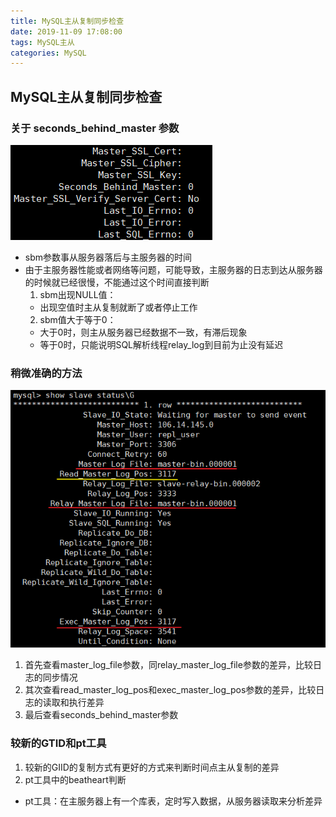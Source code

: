 ```yaml
---
title: MySQL主从复制同步检查
date: 2019-11-09 17:08:00
tags: MySQL主从
categories: MySQL
---
```


## MySQL主从复制同步检查
### 关于 seconds_behind_master 参数
![sbm](sbm.png)
- sbm参数事从服务器落后与主服务器的时间
- 由于主服务器性能或者网络等问题，可能导致，主服务器的日志到达从服务器的时候就已经很慢，不能通过这个时间直接判断
  1. sbm出现NULL值：
    - 出现空值时主从复制就断了或者停止工作
  2. sbm值大于等于0：
    - 大于0时，则主从服务器已经数据不一致，有滞后现象
    - 等于0时，只能说明SQL解析线程relay_log到目前为止没有延迟

### 稍微准确的方法
![sbm2](sbm2.png)
1. 首先查看master_log_file参数，同relay_master_log_file参数的差异，比较日志的同步情况
2. 其次查看read_master_log_pos和exec_master_log_pos参数的差异，比较日志的读取和执行差异
3. 最后查看seconds_behind_master参数

### 较新的GTID和pt工具
1. 较新的GIID的复制方式有更好的方式来判断时间点主从复制的差异
2. pt工具中的beatheart判断
  - pt工具：在主服务器上有一个库表，定时写入数据，从服务器读取来分析差异
